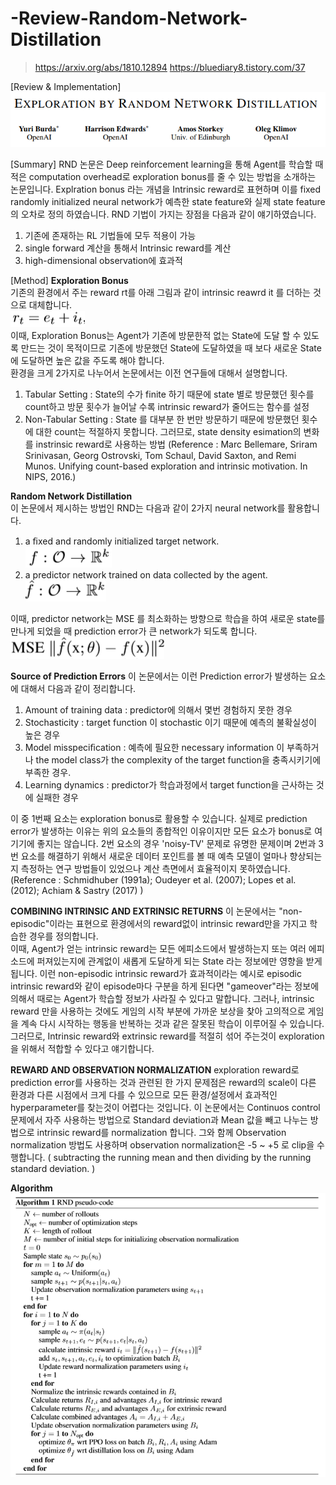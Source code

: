 # -Review-Random-Network-Distillation
> https://arxiv.org/abs/1810.12894
> https://bluediary8.tistory.com/37


[Review &amp; Implementation]
![1](./img/1.PNG)

[Summary]
RND 논문은 Deep reinforcement learning을 통해 Agent를 학습할 때 적은 computation overhead로 exploration bonus를 줄 수 있는 방법을 소개하는 논문입니다. Explration bonus 라는 개념을 Intrinsic reward로 표현하며 이를 fixed randomly initialized neural network가 예측한 state feature와 실제 state feature의 오차로 정의 하였습니다. RND 기법이 가지는 장점을 다음과 같이 얘기하였습니다.  
1. 기존에 존재하는 RL 기법들에 모두 적용이 가능  
2. single forward 계산을 통해서 Intrinsic reward를 계산
3. high-dimensional observation에 효과적


[Method]
**Exploration Bonus**  
기존의 환경에서 주는 reward rt를 아래 그림과 같이 intrinsic reawrd it 를 더하는 것으로 대체합니다.  
![2](./img/2.PNG)  
이때, Exploration Bonus는 Agent가 기존에 방문한적 없는 State에 도달 할 수 있도록 만드는 것이 목적이므로 기존에 방문했던 State에 도달하였을 때 보다 새로운 State에 도달하면 높은 값을 주도록 해야 합니다.  
환경을 크게 2가지로 나누어서 논문에서는 이전 연구들에 대해서 설명합니다.  
1. Tabular Setting : State의 수가 finite 하기 때문에 state 별로 방문했던 횟수를 count하고 방문 횟수가 늘어날 수록 intrinsic reward가 줄어드는 함수를 설정  
2. Non-Tabular Setting : State 를 대부분 한 번만 방문하기 때문에 방문했던 횟수에 대한 count는 적절하지 못합니다. 그러므로, state density esimation의 변화를 instrinsic reward로 사용하는 방법 (Reference : Marc Bellemare, Sriram Srinivasan, Georg Ostrovski, Tom Schaul, David Saxton, and Remi Munos. Unifying count-based exploration and intrinsic motivation. In NIPS, 2016.)  

**Random Network Distillation**  
이 논문에서 제시하는 방법인 RND는 다음과 같이 2가지 neural network를 활용합니다.  
1. a ﬁxed and randomly initialized target network.   
![3](./img/3.PNG)
2. a predictor network trained on data collected by the agent.   
![4](./img/4.PNG)

이때, predictor network는 MSE 를 최소화하는 방향으로 학습을 하여 새로운 state를 만나게 되었을 때 prediction error가 큰 network가 되도록 합니다.
![5](./img/5.PNG)

**Source of Prediction Errors**
이 논문에서는 이런 Prediction error가 발생하는 요소에 대해서 다음과 같이 정리합니다.  
1. Amount of training data : predictor에 의해서 몇번 경험하지 못한 경우
2. Stochasticity : target function 이 stochastic 이기 때문에 예측의 불확실성이 높은 경우
3. Model misspeciﬁcation : 예측에 필요한 necessary information 이 부족하거나 the model class가 the complexity of the target function을 충족시키기에 부족한 경우.
4. Learning dynamics : predictor가 학습과정에서 target function을 근사하는 것에 실패한 경우

이 중 1번째 요소는 exploration bonus로 활용할 수 있습니다. 실제로 prediction error가 발생하는 이유는 위의 요소들의 종합적인 이유이지만 모든 요소가 bonus로 여기기에 좋지는 않습니다. 
2번 요소의 경우 'noisy-TV' 문제로 유명한 문제이며 2번과 3번 요소를 해결하기 위해서 새로운 데이터 포인트를 볼 때 예측 모델이 얼마나 향상되는지 측정하는 연구 방법들이 있었으나 계산 측면에서 효율적이지 못하였습니다. (Reference : Schmidhuber (1991a); Oudeyer et al. (2007); Lopes et al. (2012); Achiam & Sastry (2017) )  

**COMBINING INTRINSIC AND EXTRINSIC RETURNS**
이 논문에서는 "non-episodic"이라는 표현으로 환경에서의 reward없이 intrinsic reward만을 가지고 학습한 경우를 정의합니다.  
이때, Agent가 얻는 intrinsic reward는 모든 에피소드에서 발생하는지 또는 여러 에피소드에 퍼져있는지에 관계없이 새롭게 도달하게 되는 State 라는 정보에만 영향을 받게 됩니다. 이런 non-episodic intrinsic reward가 효과적이라는 예시로 episodic intrinsic reward와 같이 episode마다 구분을 하게 된다면 "gameover"라는 정보에 의해서 때로는 Agent가 학습할 정보가 사라질 수 있다고 말합니다.
그러나, intrinsic reward 만을 사용하는 것에도 게임의 시작 부분에 가까운 보상을 찾아 고의적으로 게임을 계속 다시 시작하는 행동을 반복하는 것과 같은 잘못된 학습이 이루어질 수 있습니다. 그러므로, Intrinsic reward와 extrinsic reward를 적절히 섞어 주는것이 exploration을 위해서 적합할 수 있다고 얘기합니다.

**REWARD AND OBSERVATION NORMALIZATION**
exploration reward로 prediction error를 사용하는 것과 관련된 한 가지 문제점은 reward의 scale이 다른 환경과 다른 시점에서 크게 다를 수 있으므로 모든 환경/설정에서 효과적인 hyperparameter를 찾는것이 어렵다는 것입니다. 이 논문에서는 Continuos control 문제에서 자주 사용하는 방법으로 Standard deviation과 Mean 값을 빼고 나누는 방법으로 intrinsic reward를 normalization 합니다. 그와 함께 Observation normalization 방법도 사용하며 observation normalization은 -5 ~ +5 로 clip을 수행합니다. ( subtracting the running mean and then dividing by the running standard deviation. )

**Algorithm**
![6](./img/6.PNG)
